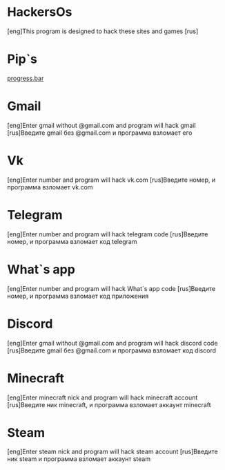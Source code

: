 # HackersOs
[eng]This program is designed to hack these sites and games
[rus]
# Pip`s
[progress.bar](https://pypi.org/project/progress/)
# Gmail
[eng]Enter gmail without @gmail.com and program will hack gmail
[rus]Введите gmail без @gmail.com и программа взломает его
# Vk
[eng]Enter number and program will hack vk.com
[rus]Введите номер, и программа взломает vk.com
# Telegram
[eng]Enter number and program will hack telegram code
[rus]Введите номер, и программа взломает код telegram
# What`s app
[eng]Enter number and program will hack What`s app code
[rus]Введите номер, и программа взломает код приложения
# Discord
[eng]Enter gmail without @gmail.com and program will hack discord code
[rus]Введите gmail без @gmail.com и программа взломает код discord
# Minecraft
[eng]Enter minecraft nick and program will hack minecraft account
[rus]Введите ник minecraft, и программа взломает аккаунт minecraft
# Steam
[eng]Enter steam nick and program will hack steam account
[rus]Введите ник steam и программа взломает аккаунт steam
